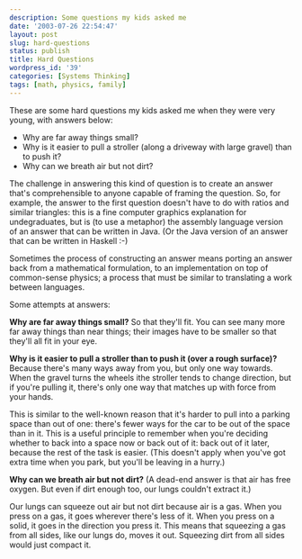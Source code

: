 ```yaml
---
description: Some questions my kids asked me
date: '2003-07-26 22:54:47'
layout: post
slug: hard-questions
status: publish
title: Hard Questions
wordpress_id: '39'
categories: [Systems Thinking]
tags: [math, physics, family]
---
```


These are some hard questions my kids asked me when they were very young, with answers below:

  * Why are far away things small?
  * Why is it easier to pull a stroller (along a driveway with large gravel) than to push it?
  * Why can we breath air but not dirt?

The challenge in answering this kind of question is to create an answer that's comprehensible to anyone capable of framing the question.  So, for example, the answer to the first question doesn't have to do with ratios and similar triangles: this is a fine computer graphics explanation for undegraduates, but is (to use a metaphor) the assembly language version of an answer that can be written in Java.  (Or the Java version of an answer that can be written in Haskell :-)

Sometimes the process of constructing an answer means porting an answer back from a mathematical formulation, to an implementation on top of common-sense physics; a process that must be similar to translating a work between languages.

Some attempts at answers:

**Why are far away things small?**
So that they'll fit.  You can see many more far away things than near things; their images have to be smaller so that they'll all fit in your eye.

**Why is it easier to pull a stroller than to push it (over a rough surface)?**
Because there's many ways away from you, but only one way towards.  When the gravel turns the wheels ithe stroller tends to change direction, but if you're pulling it, there's only one way that matches up with force from your hands.

This is similar to the well-known reason that it's harder to pull into a parking space than out of one:  there's fewer ways for the car to be out of the space than in it.  This is a useful principle to remember when you're deciding whether to back into a space now or back out of it: back out of it later, because the rest of the task is easier.  (This doesn't apply when you've got extra time when you park, but you'll be leaving in a hurry.)

**Why can we breath air but not dirt?**
(A dead-end answer is that air has free oxygen.  But even if dirt enough too, our lungs couldn't extract it.)

Our lungs can squeeze out air but not dirt because air is a gas.  When you press on a gas, it goes wherever there's less of it.  When you press on a solid, it goes in the direction you press it.  This means that squeezing a gas from all sides, like our lungs do, moves it out.  Squeezing dirt from all sides would just compact it.
